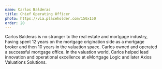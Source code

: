```yaml
---
name: Carlos Balderas
title: Chief Operating Officer
photo: https://via.placeholder.com/150x150
order: 20
---
```


Carlos Balderas is no stranger to the real estate and mortgage industry, having spent 12 years on the mortgage origination side as a mortgage broker and then 10 years in the valuation space. Carlos owned and operated a successful mortgage office.   In the valuation world,  Carlos helped lead innovation and operational excellence at eMortgage Logic and later Axios Valuations Solutions.
